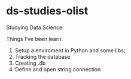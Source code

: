 # ds-studies-olist
  Studying Data Science

  Things I've been learn:
  1. Setup a enviroment in Python and some libs;
  2. Tracking the database
  3. Creating .db
  4. Define and open string connection